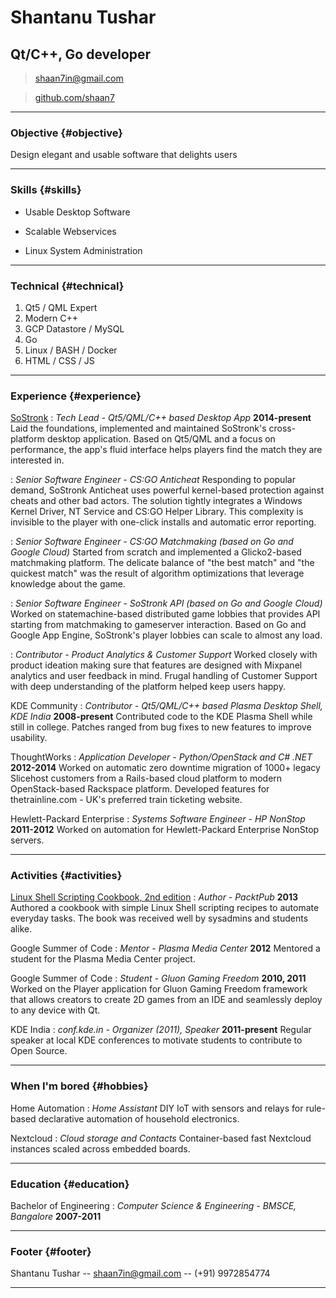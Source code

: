 # Shantanu Tushar
## Qt/C++, Go developer

> [shaan7in@gmail.com](mailto:shaan7in@gmail.com)

> [github.com/shaan7](https://github.com/shaan7)

------

### Objective {#objective}

Design elegant and usable software that delights users

------

### Skills {#skills}

* Usable Desktop Software

* Scalable Webservices

* Linux System Administration

-------

### Technical {#technical}

1. Qt5 / QML Expert
2. Modern C++
3. GCP Datastore / MySQL
4. Go
5. Linux / BASH / Docker
6. HTML / CSS / JS

------

### Experience {#experience}

[SoStronk](https://www.sostronk.com/app)
: *Tech Lead - Qt5/QML/C++ based Desktop App*
  __2014-present__
  Laid the foundations, implemented and maintained SoStronk's cross-platform desktop application. Based on Qt5/QML and a focus on performance, the app's fluid interface helps players find the match they are interested in.

: *Senior Software Engineer - CS:GO Anticheat*
  Responding to popular demand, SoStronk Anticheat uses powerful kernel-based protection against cheats and other bad actors. The solution tightly integrates a Windows Kernel Driver, NT Service and CS:GO Helper Library. This complexity is invisible to the player with one-click installs and automatic error reporting.

: *Senior Software Engineer - CS:GO Matchmaking (based on Go and Google Cloud)*
  Started from scratch and implemented a Glicko2-based matchmaking platform. The delicate balance of "the best match" and "the quickest match" was the result of algorithm optimizations that leverage knowledge about the game.

: *Senior Software Engineer - SoStronk API (based on Go and Google Cloud)*
  Worked on statemachine-based distributed game lobbies that provides API starting from matchmaking to gameserver interaction. Based on Go and Google App Engine, SoStronk's player lobbies can scale to almost any load.

: *Contributor - Product Analytics & Customer Support*
  Worked closely with product ideation making sure that features are designed with Mixpanel analytics and user feedback in mind. Frugal handling of Customer Support with deep understanding of the platform helped keep users happy.

KDE Community
: *Contributor - Qt5/QML/C++ based Plasma Desktop Shell, KDE India*
  __2008-present__
  Contributed code to the KDE Plasma Shell while still in college. Patches ranged from bug fixes to new features to improve usability.

ThoughtWorks
: *Application Developer - Python/OpenStack and C# .NET*
  __2012-2014__
  Worked on automatic zero downtime migration of 1000+ legacy Slicehost customers from a Rails-based cloud platform to modern OpenStack-based Rackspace platform.
  Developed features for thetrainline.com - UK's preferred train ticketing website.

Hewlett-Packard Enterprise
: *Systems Software Engineer - HP NonStop*
  __2011-2012__
  Worked on automation for Hewlett-Packard Enterprise NonStop servers.

------

### Activities {#activities}

[Linux Shell Scripting Cookbook, 2nd edition](https://www.packtpub.com/networking-and-servers/linux-shell-scripting-cookbook-second-edition)
: *Author - PacktPub*
  __2013__
  Authored a cookbook with simple Linux Shell scripting recipes to automate everyday tasks. The book was received well by sysadmins and students alike.

Google Summer of Code
: *Mentor - Plasma Media Center*
  __2012__
  Mentored a student for the Plasma Media Center project.

Google Summer of Code
: *Student - Gluon Gaming Freedom*
  __2010, 2011__
  Worked on the Player application for Gluon Gaming Freedom framework that allows creators to create 2D games from an IDE and seamlessly deploy to any device with Qt.

KDE India
: *conf.kde.in - Organizer (2011), Speaker*
  __2011-present__
  Regular speaker at local KDE conferences to motivate students to contribute to Open Source.


------

### When I'm bored {#hobbies}

Home Automation
: *Home Assistant*
  DIY IoT with sensors and relays for rule-based declarative automation of household electronics.

Nextcloud
: *Cloud storage and Contacts*
  Container-based fast Nextcloud instances scaled across embedded boards.


------

### Education {#education}

Bachelor of Engineering
: *Computer Science & Engineering - BMSCE, Bangalore*
  __2007-2011__


------


### Footer {#footer}

Shantanu Tushar -- [shaan7in@gmail.com](shaan7in@gmail.com) -- (+91) 9972854774

------

